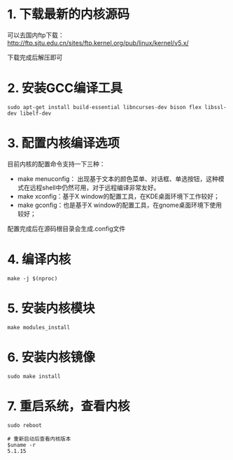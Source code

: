 # 1. 下载最新的内核源码

可以去国内ftp下载：<http://ftp.sjtu.edu.cn/sites/ftp.kernel.org/pub/linux/kernel/v5.x/>

下载完成后解压即可



# 2. 安装GCC编译工具

```shell
sudo apt-get install build-essential libncurses-dev bison flex libssl-dev libelf-dev
```



# 3. 配置内核编译选项

目前内核的配置命令支持一下三种：

+ make menuconfig： 出现基于文本的颜色菜单、对话框、单选按钮，这种模式在远程shell中仍然可用，对于远程编译非常友好。
+ make xconfig：基于X window的配置工具，在KDE桌面环境下工作较好；
+ make gconfig：也是基于X window的配置工具，在gnome桌面环境下使用较好；

配置完成后在源码根目录会生成.config文件



# 4. 编译内核

```shell
make -j $(nproc)
```



# 5. 安装内核模块

```shell
make modules_install
```



# 6. 安装内核镜像

```shell
sudo make install
```

# 7. 重启系统，查看内核

```shell
sudo reboot

# 重新启动后查看内核版本
$uname -r
5.1.15
```







